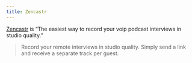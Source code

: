 ```yaml
---
title: Zencastr
---
```


[Zencastr](https://zencastr.com/) is “The easiest way to record your voip podcast interviews in studio quality.”

> Record your remote interviews in studio quality. Simply send a link and receive a separate track per guest.